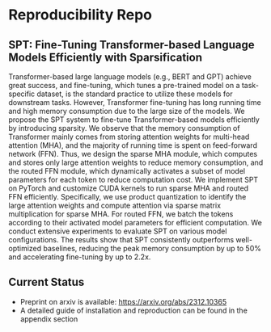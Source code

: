 # Reproducibility Repo

## SPT: Fine-Tuning Transformer-based Language Models Efficiently with Sparsification

Transformer-based large language models (e.g., BERT and GPT) achieve great success, and fine-tuning, which tunes a pre-trained model on a task-specific dataset, is the standard practice to utilize these models for downstream tasks. However, Transformer fine-tuning has long running time and high memory consumption due to the large size of the models. We propose the SPT system to fine-tune Transformer-based models efficiently by introducing sparsity. We observe that the memory consumption of Transformer mainly comes from storing attention weights for multi-head attention (MHA), and the majority of running time is spent on feed-forward network (FFN). Thus, we design the sparse MHA module, which computes and stores only large attention weights to reduce memory consumption, and the routed FFN module, which dynamically activates a subset of model parameters for each token to reduce computation cost. We implement SPT on PyTorch and customize CUDA kernels to run sparse MHA and routed FFN efficiently. Specifically, we use product quantization to identify the large attention weights and compute attention via sparse matrix multiplication for sparse MHA. For routed FFN, we batch the tokens according to their activated model parameters for efficient computation. We conduct extensive experiments to evaluate SPT on various model configurations. The results show that SPT consistently outperforms well-optimized baselines, reducing the peak memory consumption by up to 50% and accelerating fine-tuning by up to 2.2x.


## Current Status
+ Preprint on arxiv is available: https://arxiv.org/abs/2312.10365
+ A detailed guide of installation and reproduction can be found in the appendix section
